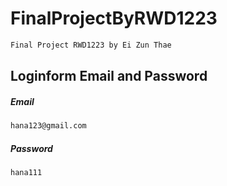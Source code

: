 # FinalProjectByRWD1223


```sh
Final Project RWD1223 by Ei Zun Thae
```
## Loginform Email and Password

##### Email

```sh
hana123@gmail.com
```

##### Password

```sh
hana111
```
